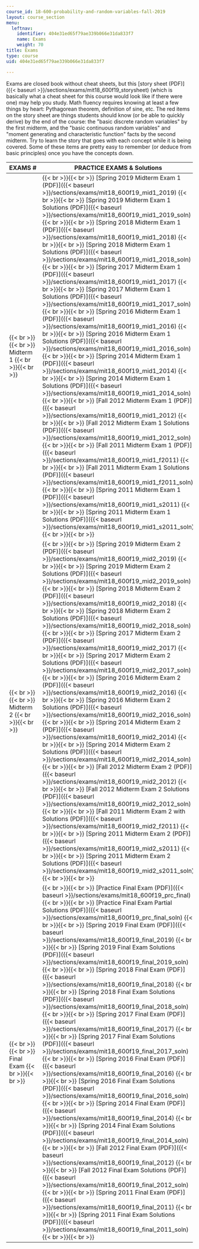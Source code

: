 ```yaml
---
course_id: 18-600-probability-and-random-variables-fall-2019
layout: course_section
menu:
  leftnav:
    identifier: 404e31ed65f79ae339b066e31da833f7
    name: Exams
    weight: 70
title: Exams
type: course
uid: 404e31ed65f79ae339b066e31da833f7

---
```


Exams are closed book without cheat sheets, but this [story sheet (PDF)]({{< baseurl >}}/sections/exams/mit18_600f19_storysheet) (which is basically what a cheat sheet for this course would look like if there were one) may help you study. Math fluency requires knowing at least a few things by heart: Pythagorean theorem, definition of sine, etc. The red items on the story sheet are things students should know (or be able to quickly derive) by the end of the course: the "basic discrete random variables" by the first midterm, and the "basic continuous random variables" and "moment generating and characteristic function" facts by the second midterm. Try to learn the story that goes with each concept while it is being covered. Some of these items are pretty easy to remember (or deduce from basic principles) once you have the concepts down.

| EXAMS # | PRACTICE EXAMS & Solutions | EXAMS | SOLUTIONS |
| --- | --- | --- | --- |
|  {{< br >}}{{< br >}} Midterm 1 {{< br >}}{{< br >}}  |  {{< br >}}{{< br >}} [Spring 2019 Midterm Exam 1 (PDF)]({{< baseurl >}}/sections/exams/mit18_600f19_mid1_2019) {{< br >}}{{< br >}} [Spring 2019 Midterm Exam 1 Solutions (PDF)]({{< baseurl >}}/sections/exams/mit18_600f19_mid1_2019_soln) {{< br >}}{{< br >}} [Spring 2018 Midterm Exam 1 (PDF)]({{< baseurl >}}/sections/exams/mit18_600f19_mid1_2018) {{< br >}}{{< br >}} [Spring 2018 Midterm Exam 1 Solutions (PDF)]({{< baseurl >}}/sections/exams/mit18_600f19_mid1_2018_soln) {{< br >}}{{< br >}} [Spring 2017 Midterm Exam 1 (PDF)]({{< baseurl >}}/sections/exams/mit18_600f19_mid1_2017) {{< br >}}{{< br >}} [Spring 2017 Midterm Exam 1 Solutions (PDF)]({{< baseurl >}}/sections/exams/mit18_600f19_mid1_2017_soln) {{< br >}}{{< br >}} [Spring 2016 Midterm Exam 1 (PDF)]({{< baseurl >}}/sections/exams/mit18_600f19_mid1_2016) {{< br >}}{{< br >}} [Spring 2016 Midterm Exam 1 Solutions (PDF)]({{< baseurl >}}/sections/exams/mit18_600f19_mid1_2016_soln) {{< br >}}{{< br >}} [Spring 2014 Midterm Exam 1 (PDF)]({{< baseurl >}}/sections/exams/mit18_600f19_mid1_2014) {{< br >}}{{< br >}} [Spring 2014 Midterm Exam 1 Solutions (PDF)]({{< baseurl >}}/sections/exams/mit18_600f19_mid1_2014_soln) {{< br >}}{{< br >}} [Fall 2012 Midterm Exam 1 (PDF)]({{< baseurl >}}/sections/exams/mit18_600f19_mid1_2012) {{< br >}}{{< br >}} [Fall 2012 Midterm Exam 1 Solutions (PDF)]({{< baseurl >}}/sections/exams/mit18_600f19_mid1_2012_soln) {{< br >}}{{< br >}} [Fall 2011 Midterm Exam 1 (PDF)]({{< baseurl >}}/sections/exams/mit18_600f19_mid1_f2011) {{< br >}}{{< br >}} [Fall 2011 Midterm Exam 1 Solutions (PDF)]({{< baseurl >}}/sections/exams/mit18_600f19_mid1_f2011_soln) {{< br >}}{{< br >}} [Spring 2011 Midterm Exam 1 (PDF)]({{< baseurl >}}/sections/exams/mit18_600f19_mid1_s2011) {{< br >}}{{< br >}} [Spring 2011 Midterm Exam 1 Solutions (PDF)]({{< baseurl >}}/sections/exams/mit18_600f19_mid1_s2011_soln) {{< br >}}{{< br >}}  |  {{< br >}}{{< br >}} [Fall 2019 Midterm Exam 1 (PDF)]({{< baseurl >}}/sections/exams/mit18_600f19_midterm1) {{< br >}}{{< br >}}  |  {{< br >}}{{< br >}} [Fall 2019 Midterm Exam 1 Solutions (PDF)]({{< baseurl >}}/sections/exams/mit18_600f19_midterm1_soln) {{< br >}}{{< br >}}  |
|  {{< br >}}{{< br >}} Midterm 2 {{< br >}}{{< br >}}  |  {{< br >}}{{< br >}} [Spring 2019 Midterm Exam 2 (PDF)]({{< baseurl >}}/sections/exams/mit18_600f19_mid2_2019) {{< br >}}{{< br >}} [Spring 2019 Midterm Exam 2 Solutions (PDF)]({{< baseurl >}}/sections/exams/mit18_600f19_mid2_2019_soln) {{< br >}}{{< br >}} [Spring 2018 Midterm Exam 2 (PDF)]({{< baseurl >}}/sections/exams/mit18_600f19_mid2_2018) {{< br >}}{{< br >}} [Spring 2018 Midterm Exam 2 Solutions (PDF)]({{< baseurl >}}/sections/exams/mit18_600f19_mid2_2018_soln) {{< br >}}{{< br >}} [Spring 2017 Midterm Exam 2 (PDF)]({{< baseurl >}}/sections/exams/mit18_600f19_mid2_2017) {{< br >}}{{< br >}} [Spring 2017 Midterm Exam 2 Solutions (PDF)]({{< baseurl >}}/sections/exams/mit18_600f19_mid2_2017_soln) {{< br >}}{{< br >}} [Spring 2016 Midterm Exam 2 (PDF)]({{< baseurl >}}/sections/exams/mit18_600f19_mid2_2016) {{< br >}}{{< br >}} [Spring 2016 Midterm Exam 2 Solutions (PDF)]({{< baseurl >}}/sections/exams/mit18_600f19_mid2_2016_soln) {{< br >}}{{< br >}} [Spring 2014 Midterm Exam 2 (PDF)]({{< baseurl >}}/sections/exams/mit18_600f19_mid2_2014) {{< br >}}{{< br >}} [Spring 2014 Midterm Exam 2 Solutions (PDF)]({{< baseurl >}}/sections/exams/mit18_600f19_mid2_2014_soln) {{< br >}}{{< br >}} [Fall 2012 Midterm Exam 2 (PDF)]({{< baseurl >}}/sections/exams/mit18_600f19_mid2_2012) {{< br >}}{{< br >}} [Fall 2012 Midterm Exam 2 Solutions (PDF)]({{< baseurl >}}/sections/exams/mit18_600f19_mid2_2012_soln) {{< br >}}{{< br >}} [Fall 2011 Midterm Exam 2 with Solutions (PDF)]({{< baseurl >}}/sections/exams/mit18_600f19_mid2_f2011) {{< br >}}{{< br >}} [Spring 2011 Midterm Exam 2 (PDF)]({{< baseurl >}}/sections/exams/mit18_600f19_mid2_s2011) {{< br >}}{{< br >}} [Spring 2011 Midterm Exam 2 Solutions (PDF)]({{< baseurl >}}/sections/exams/mit18_600f19_mid2_s2011_soln) {{< br >}}{{< br >}}  |  {{< br >}}{{< br >}} [Fall 2019 Midterm Exam 2 (PDF)]({{< baseurl >}}/sections/exams/mit18_600f19_midterm2) {{< br >}}{{< br >}}  |  {{< br >}}{{< br >}} [Fall 2019 Midterm Exam 2 Solutions (PDF)]({{< baseurl >}}/sections/exams/mit18_600f19_midterm2_soln) {{< br >}}{{< br >}}  |
|  {{< br >}}{{< br >}} Final Exam {{< br >}}{{< br >}}  |  {{< br >}}{{< br >}} [Practice Final Exam (PDF)]({{< baseurl >}}/sections/exams/mit18_600f19_prc_final) {{< br >}}{{< br >}} [Practice Final Exam Partial Solutions (PDF)]({{< baseurl >}}/sections/exams/mit18_600f19_prc_final_soln) {{< br >}}{{< br >}} [Spring 2019 Final Exam (PDF)]({{< baseurl >}}/sections/exams/mit18_600f19_final_2019) {{< br >}}{{< br >}} [Spring 2019 Final Exam Solutions (PDF)]({{< baseurl >}}/sections/exams/mit18_600f19_final_2019_soln) {{< br >}}{{< br >}} [Spring 2018 Final Exam (PDF)]({{< baseurl >}}/sections/exams/mit18_600f19_final_2018) {{< br >}}{{< br >}} [Spring 2018 Final Exam Solutions (PDF)]({{< baseurl >}}/sections/exams/mit18_600f19_final_2018_soln) {{< br >}}{{< br >}} [Spring 2017 Final Exam (PDF)]({{< baseurl >}}/sections/exams/mit18_600f19_final_2017) {{< br >}}{{< br >}} [Spring 2017 Final Exam Solutions (PDF)]({{< baseurl >}}/sections/exams/mit18_600f19_final_2017_soln) {{< br >}}{{< br >}} [Spring 2016 Final Exam (PDF)]({{< baseurl >}}/sections/exams/mit18_600f19_final_2016) {{< br >}}{{< br >}} [Spring 2016 Final Exam Solutions (PDF)]({{< baseurl >}}/sections/exams/mit18_600f19_final_2016_soln) {{< br >}}{{< br >}} [Spring 2014 Final Exam (PDF)]({{< baseurl >}}/sections/exams/mit18_600f19_final_2014) {{< br >}}{{< br >}} [Spring 2014 Final Exam Solutions (PDF)]({{< baseurl >}}/sections/exams/mit18_600f19_final_2014_soln) {{< br >}}{{< br >}} [Fall 2012 Final Exam (PDF)]({{< baseurl >}}/sections/exams/mit18_600f19_final_2012) {{< br >}}{{< br >}} [Fall 2012 Final Exam Solutions (PDF)]({{< baseurl >}}/sections/exams/mit18_600f19_final_2012_soln) {{< br >}}{{< br >}} [Spring 2011 Final Exam (PDF)]({{< baseurl >}}/sections/exams/mit18_600f19_final_2011) {{< br >}}{{< br >}} [Spring 2011 Final Exam Solutions (PDF)]({{< baseurl >}}/sections/exams/mit18_600f19_final_2011_soln) {{< br >}}{{< br >}}  |  {{< br >}}{{< br >}} [Fall 2019 Final Exam (PDF)]({{< baseurl >}}/sections/exams/mit18_600f19_final_f2019) {{< br >}}{{< br >}}  |  {{< br >}}{{< br >}} [Fall 2019 Final Exam Solutions (PDF)]({{< baseurl >}}/sections/exams/mit18_600f19_final_f2019_soln) {{< br >}}{{< br >}}